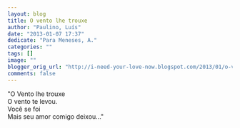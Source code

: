 ```yaml
---
layout: blog
title: O vento lhe trouxe
author: "Paulino, Luís"
date: "2013-01-07 17:37"
dedicate: "Para Meneses, A."
categories: ""
tags: []
image: ""
blogger_orig_url: "http://i-need-your-love-now.blogspot.com/2013/01/o-vento-lhe-trouxe-o-vento-te-levou.html"
comments: false
---
```


"O Vento lhe trouxe\
O vento te levou.\
Você se foi\
Mais seu amor comigo deixou..."
